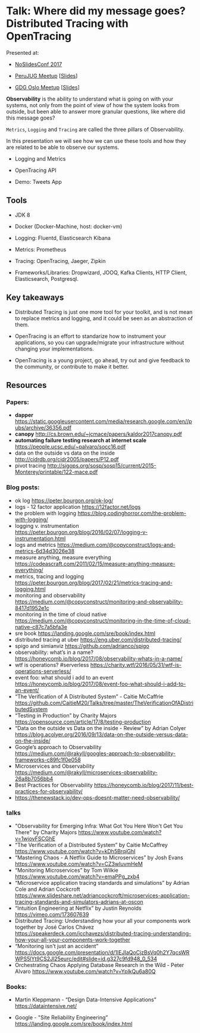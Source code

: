# Talk: Where did my message goes? Distributed Tracing with OpenTracing

Presented at:

* [NoSlidesConf 2017](http://www.noslidesconf.net/)

* [PeruJUG Meetup](https://www.meetup.com/es-ES/Peru-Java-User-Group/events/245246354/) [[Slides](https://speakerdeck.com/jeqo/observando-sistemas-distribuidos-perujug)]

* [GDG Oslo Meetup](https://www.meetup.com/es-ES/GDG-Cloud-Norway/events/247282228) [[Slides](https://speakerdeck.com/jeqo/increasing-observability-with-distributed-tracing)]

**Observability** is the ability to understand what is going on with your systems, not 
only from the point of view of how the system looks from outside, but been able to
answer more granular questions, like where did this message goes?

`Metrics`, `Logging` and `Tracing` are called the three pillars of Observability.

In this presentation we will see how we can use these tools and how they are related 
to be able to observe our systems.

* Logging and Metrics

* OpenTracing API

* Demo: Tweets App

## Tools

* JDK 8
* Docker (Docker-Machine, host: docker-vm)

* Logging: Fluentd, Elasticsearch Kibana
* Metrics: Prometheus
* Tracing: OpenTracing, Jaeger, Zipkin

* Frameworks/Libraries: Dropwizard, JOOQ, Kafka Clients, HTTP Client, Elasticsearch, Postgresql.

## Key takeaways

* Distributed Tracing is just one more tool for your toolkit, and is not mean to replace metrics 
and logging, and it could be seen as an abstraction of them.

* OpenTracing is an effort to standarize how to instrument your applications, so you can upgrade/migrate
your infrastructure without changing your implementations.

* OpenTracing is a young project, go ahead, try out and give feedback to the community, or contribute
to make it better.

## Resources

### Papers: 

* **dapper** https://static.googleusercontent.com/media/research.google.com/en//pubs/archive/36356.pdf 
* **canopy** http://cs.brown.edu/~jcmace/papers/kaldor2017canopy.pdf
* **automating failure testing research at internet scale** https://people.ucsc.edu/~palvaro/socc16.pdf 
* data on the outside vs data on the inside http://cidrdb.org/cidr2005/papers/P12.pdf 
* pivot tracing http://sigops.org/sosp/sosp15/current/2015-Monterey/printable/122-mace.pdf 

### Blog posts:

* ok log https://peter.bourgon.org/ok-log/ 
* logs - 12 factor application https://12factor.net/logs 
* the problem with logging https://blog.codinghorror.com/the-problem-with-logging/ 
* logging v. instrumentation https://peter.bourgon.org/blog/2016/02/07/logging-v-instrumentation.html 
* logs and metrics https://medium.com/@copyconstruct/logs-and-metrics-6d34d3026e38 
* measure anything, measure everything https://codeascraft.com/2011/02/15/measure-anything-measure-everything/ 
* metrics, tracing and logging https://peter.bourgon.org/blog/2017/02/21/metrics-tracing-and-logging.html 
* monitoring and observability https://medium.com/@copyconstruct/monitoring-and-observability-8417d1952e1c 
* monitoring in the time of cloud native https://medium.com/@copyconstruct/monitoring-in-the-time-of-cloud-native-c87c7a5bfa3e 
* sre book https://landing.google.com/sre/book/index.html 
* distributed tracing at uber https://eng.uber.com/distributed-tracing/ 
* spigo and simianviz https://github.com/adrianco/spigo 
* observability: what’s in a name? https://honeycomb.io/blog/2017/08/observability-whats-in-a-name/ 
* wtf is operations? #serverless https://charity.wtf/2016/05/31/wtf-is-operations-serverless/ 
* event foo: what should i add to an event https://honeycomb.io/blog/2017/08/event-foo-what-should-i-add-to-an-event/ 
* “The Verification of A Distributed System” - Caitie McCaffrie https://github.com/CaitieM20/Talks/tree/master/TheVerificationOfADistributedSystem 
* “Testing in Production” by Charity Majors https://opensource.com/article/17/8/testing-production 
* “Data on the outside vs Data on the inside - Review” by Adrian Colyer https://blog.acolyer.org/2016/09/13/data-on-the-outside-versus-data-on-the-inside/ 
* Google’s approach to Observability https://medium.com/@rakyll/googles-approach-to-observability-frameworks-c89fc1f0e058 
* Microservices and Observability https://medium.com/@rakyll/microservices-observability-26a8b7056bb4 
* Best Practices for Observability https://honeycomb.io/blog/2017/11/best-practices-for-observability/ 
* https://thenewstack.io/dev-ops-doesnt-matter-need-observability/ 

### talks

* "Observability for Emerging Infra: What Got You Here Won't Get You There" by Charity Majors https://www.youtube.com/watch?v=1wjovFSCGhE  
* “The Verification of a Distributed System” by Caitie McCaffrey https://www.youtube.com/watch?v=kDh5BrqiGhI 
* “Mastering Chaos - A Netflix Guide to Microservices” by Josh Evans https://www.youtube.com/watch?v=CZ3wIuvmHeM
* “Monitoring Microservices” by Tom Wilkie https://www.youtube.com/watch?v=emaPPg_zxb4
* “Microservice application tracing standards and simulations” by Adrian Cole and Adrian Cockcroft https://www.slideshare.net/adriancockcroft/microservices-application-tracing-standards-and-simulators-adrians-at-oscon 
* “Intuition Engineering at Netflix” by Justin Reynolds https://vimeo.com/173607639 
* Distributed Tracing: Understanding how your all your components work together by José Carlos Chávez https://speakerdeck.com/jcchavezs/distributed-tracing-understanding-how-your-all-your-components-work-together 
* “Monitoring isn't just an accident” https://docs.google.com/presentation/d/1IEJIaQoCjzBsVq0h2Y7qcsWRWPS5lYt9CS2Jl25eurc/edit#slide=id.g327c9fd948_0_534 
* Orchestrating Chaos Applying Database Research in the Wild - Peter Alvaro https://www.youtube.com/watch?v=YplkQu6a80Q 

### Books:

* Martin Kleppmann - “Design Data-Intensive Applications” https://dataintensive.net/

* Google - "Site Reliability Engineering” https://landing.google.com/sre/book/index.html  

